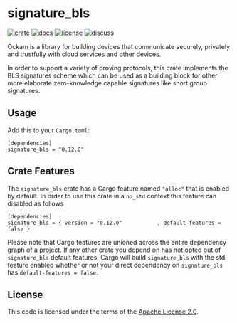 # signature_bls

[![crate][crate-image]][crate-link]
[![docs][docs-image]][docs-link]
[![license][license-image]][license-link]
[![discuss][discuss-image]][discuss-link]

Ockam is a library for building devices that communicate securely, privately
and trustfully with cloud services and other devices.

In order to support a variety of proving protocols, this crate implements the BLS signatures scheme which can be used as a building block for other more elaborate zero-knowledge capable signatures like short group signatures.

## Usage

Add this to your `Cargo.toml`:

```
[dependencies]
signature_bls = "0.12.0"
```

## Crate Features

The `signature_bls` crate has a Cargo feature named `"alloc"` that is enabled by
default. In order to use this crate in a `no_std` context this feature can
disabled as follows

```
[dependencies]
signature_bls = { version = "0.12.0"           , default-features = false }
```

Please note that Cargo features are unioned across the entire dependency
graph of a project. If any other crate you depend on has not opted out of
`signature_bls` default features, Cargo will build `signature_bls` with the std
feature enabled whether or not your direct dependency on `signature_bls`
has `default-features = false`.

## License

This code is licensed under the terms of the [Apache License 2.0][license-link].

[main-ockam-crate-link]: https://crates.io/crates/ockam
[ockam-vault-crate-link]: https://crates.io/crates/signature_bls

[crate-image]: https://img.shields.io/crates/v/signature_bls.svg
[crate-link]: https://crates.io/crates/signature_bls

[docs-image]: https://docs.rs/signature_bls/badge.svg
[docs-link]: https://docs.rs/signature_bls

[license-image]: https://img.shields.io/badge/License-Apache%202.0-green.svg
[license-link]: https://github.com/ockam-network/ockam/blob/HEAD/LICENSE

[discuss-image]: https://img.shields.io/badge/Discuss-Github%20Discussions-ff70b4.svg
[discuss-link]: https://github.com/ockam-network/ockam/discussions
